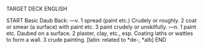 TARGET DECK
ENGLISH

START
Basic
Daub
Back: —v. 1 spread (paint etc.) Crudely or roughly. 2 coat or smear (a surface) with paint etc. 3 paint crudely or unskilfully. —n. 1 paint etc. Daubed on a surface. 2 plaster, clay, etc., esp. Coating laths or wattles to form a wall. 3 crude painting. [latin: related to *de-, *alb]
END
